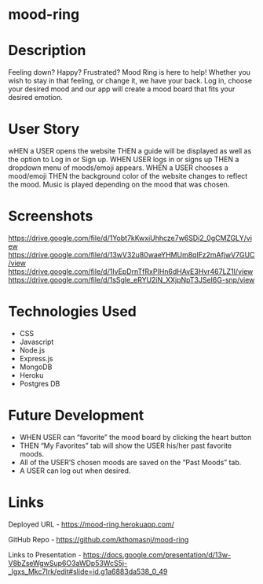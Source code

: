 # mood-ring

# Description 
Feeling down? Happy? Frustrated? Mood Ring is here to help! Whether you wish to stay in that feeling, or change it, we have your back. Log in, choose your desired mood and our app will create a mood board that fits your desired emotion.

# User Story 
wHEN a USER opens the website
THEN a guide will be displayed as well as the option to Log in or Sign up.
WHEN USER logs in or signs up
THEN a dropdown menu of moods/emoji appears.
WHEN a USER chooses a mood/emoji
THEN the background color of the website changes to reflect the mood. Music is played 
depending on the mood that was chosen.


# Screenshots 
https://drive.google.com/file/d/1Yobt7kKwxiUhhcze7w6SDi2_0gCMZGLY/view
https://drive.google.com/file/d/13wV32u80waeYHMUm8qIFz2mAfjwV7GUC/view
https://drive.google.com/file/d/1IvEpDrnTfRxPIHn6dHAvE3Hvr467LZ1I/view
https://drive.google.com/file/d/1sSgle_eRYU2iN_XXjpNpT3JSeI6G-snp/view

# Technologies Used 
* CSS
* Javascript
* Node.js 
* Express.js 
* MongoDB
* Heroku
* Postgres DB

# Future Development 
* WHEN USER can “favorite” the mood board by clicking the heart button
* THEN “My Favorites” tab will show the USER his/her past favorite moods.
* All of the USER’S chosen moods are saved on the “Past Moods” tab.
* A USER can log out when desired.


# Links
Deployed URL - https://mood-ring.herokuapp.com/

GitHub Repo - https://github.com/kthomasnj/mood-ring

Links to Presentation - https://docs.google.com/presentation/d/13w-V8bZseWgwSup6O3aWDp53WcS5j-_lgxs_Mkc7Irk/edit#slide=id.g1a6883da538_0_49
